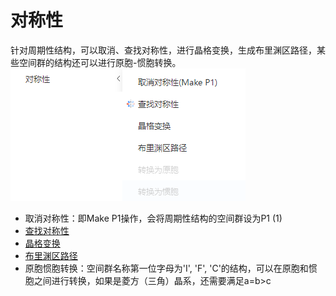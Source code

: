 # 对称性
针对周期性结构，可以取消、查找对称性，进行晶格变换，生成布里渊区路径，某些空间群的结构还可以进行原胞-惯胞转换。
![qstudio_manual_settings_symmtry](nested/qstudio_manual_settings_symmtry.png)
- 取消对称性：即Make P1操作，会将周期性结构的空间群设为P1 (1)
- [查找对称性](/1.0/Q-Studio/qstudio_manual_settings_symmtry_findsymmetry)
- [晶格变换](/1.0/Q-Studio/qstudio_manual_settings_symmtry_latticetransform)
- [布里渊区路径](/1.0/Q-Studio/qstudio_manual_settings_symmtry_drawbrillouin)
- 原胞惯胞转换：空间群名称第一位字母为'I', 'F', 'C'的结构，可以在原胞和惯胞之间进行转换，如果是菱方（三角）晶系，还需要满足a=b>c

  